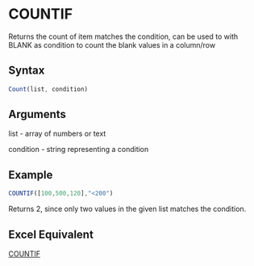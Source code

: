 # COUNTIF

Returns the count of item matches the condition, can be used to with BLANK as condition to count the blank values in a column/row

## Syntax

```javascript
Count(list, condition)
```

## Arguments

list - array of numbers or text

condition - string representing a condition

## Example

```javascript
COUNTIF([100,500,120],"<200")
```

Returns 2, since only two values in the given list matches the condition.

## Excel Equivalent

[COUNTIF](https://support.microsoft.com/en-us/office/countif-function-e0de10c6-f885-4e71-abb4-1f464816df34)

